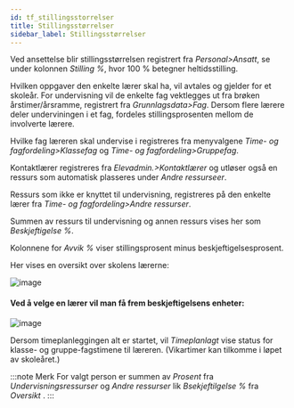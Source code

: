 ```yaml
---
id: tf_stillingsstorrelser
title: Stillingsstørrelser
sidebar_label: Stillingsstørrelser
---
```

Ved ansettelse blir stillingsstørrelsen registrert fra _Personal>Ansatt_, se under kolonnen _Stilling %_, hvor 100 % betegner heltidsstilling. 

Hvilken oppgaver den enkelte lærer skal ha, vil avtales og gjelder for et skoleår. For undervisning vil de enkelte fag vektlegges ut fra brøken årstimer/årsramme, registrert fra _Grunnlagsdata>Fag_. Dersom flere lærere deler underviningen i et fag, fordeles stillingsprosenten mellom de involverte lærere.

Hvilke fag læreren skal undervise i registreres fra menyvalgene _Time- og fagfordeling>Klassefag_ og  _Time- og fagfordeling>Gruppefag_. 

Kontaktlærer registreres fra _Elevadmin.>Kontaktlærer_ og utløser også en ressurs som automatisk plasseres under _Andre ressurseer_.

Ressurs som ikke er knyttet til undervisning, registreres på den enkelte lærer fra _Time- og fagfordeling>Andre ressurser_. 

Summen av ressurs til undervisning og annen ressurs vises her som _Beskjeftigelse %_. 

Kolonnene for _Avvik %_ viser stillingsprosent minus beskjeftigelsesprosent.  

Her vises en oversikt over skolens lærerne: 

![image](https://github.com/user-attachments/assets/aebd47d3-3f3a-45cf-b049-3509e1da0030)

#### Ved å velge en lærer vil man få frem beskjeftigelsens enheter:

![image](https://github.com/user-attachments/assets/301bda52-199e-4fd1-9cae-34349f01acb0)

Dersom timeplanleggingen alt er startet, vil _Timeplanlagt_ vise status for klasse- og gruppe-fagstimene til læreren. (Vikartimer kan tilkomme i løpet av skoleåret.)

:::note Merk
For valgt person er summen av _Prosent_ fra _Undervisningsressurser_  og _Andre ressurser_ lik _Bsekjeftilgelse %_ fra _Oversikt_ .
:::
